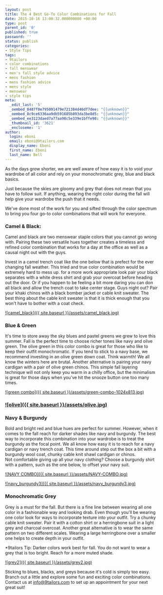 ```yaml
---
layout: post
title: The 4 Best Go-To Color Combinations for Fall
date: 2015-10-16 13:00:32.000000000 +00:00
type: post
parent_id: '0'
published: true
password: ''
status: publish
categories:
- Style Tips
tags:
- 9tailors
- color combinations
- fall menswear
- men's fall style advice
- mens fashion
- mens fashion advice
- mens style
- menswear
- style tips
meta:
  _edit_last: '5'
  _oembed_8487f0e795091479e721384d46df7dee: "{{unknown}}"
  _oembed_8c9ce6336aa9db591685b893da3be8d5: "{{unknown}}"
  _oembed_ee3123daed7a77aa98c5e339e1bffe90: "{{unknown}}"
  _thumbnail_id: '3621'
  _encloseme: '1'
author:
  login: eboni
  email: eboni@9tailors.com
  display_name: Eboni
  first_name: Eboni
  last_name: Bell
---
```

As the days grow shorter, we are well aware of how easy it is to void your wardrobe of all color and rely on your monochromatic grey, blue and black basics.

Just because the skies are gloomy and grey that does not mean that you have to follow suit. If anything, wearing the right color during the fall will help give your wardrobe the push that it needs.

We've done most of the work for you and sifted through the color spectrum to bring you four go-to color combinations that will work for everyone.

### **Camel & Black:**

Camel and black are two menswear staple colors that you cannot go wrong with. Pairing these two versatile hues together creates a timeless and refined color combination that works for a day at the office as well as a causal night out with the guys.

Invest in a camel trench coat like the one below that is prefect for the ever changing fall weather. This tried and true color combination would be extremely hard to mess up. for a more work appropriate look pair your black separates with a white dress shirt and grab your overcoat before heading out the door. Or if you happen to be feeling a bit more daring you can don all black and allow the trench coat to take center stage. Guys night out? Pair your khaki chinos with a black bomber jacket or cable knit sweater. The best thing about the cable knit sweater is that it is thick enough that you won't have to bother with a coat check.

[![camel_black]({{ site.baseurl }}/assets/camel_black.jpg)](http://blog.9tailors.com/uploads/camel_black.jpg)

### **Blue & Green**

It's time to store away the sky blues and pastel greens we grew to love this summer. Fall is the perfect time to choose richer tones like navy and olive green. The olive green in this color combo is great for those who like to keep their outfit monochromatic. If you tend to stick to a navy base, we recommend investing in an olive green down coat. Think warmth! We all know the winters here are brutal. Another alternative is pairing your navy cardigan with a pair of olive green chinos. This simple fall layering technique will not only keep you warm in a chilly office, but the minimalism is great for those days when you've hit the snooze button one too many times.

[![green combo]({{ site.baseurl }}/assets/green-combo-1024x813.jpg)](http://blog.9tailors.com/uploads/green-combo.jpg)

### [![olive]({{ site.baseurl }}/assets/olive.jpg)](http://blog.9tailors.com/uploads/olive.jpg)

### **Navy & Burgundy**

Bold and bright red and blue hues are perfect for summer. However, when it comes to the fall reach for darker shades like navy and burgundy. The best way to incorporate this combination into your wardrobe is to treat the burgundy as the focal point. We all know how easy it is to reach for a navy cardigan or navy trench coat. This time around step out the box a bit with a burgundy wool coat, chunky cable knit shawl cardigan or chinos. Not comfortable giving up all your navy clothing? Choose a burgundy shirt with a pattern, such as the one below, to offset your navy suit.

[![NAVY COMBO]({{ site.baseurl }}/assets/NAVY-COMBO.jpg)](http://blog.9tailors.com/uploads/NAVY-COMBO.jpg)

[![navy_burgundy3]({{ site.baseurl }}/assets/navy_burgundy3.jpg)](http://blog.9tailors.com/uploads/navy_burgundy3.jpg)

### **Monochromatic Grey**

Grey is a must for the fall. But there is a fine line between wearing all one color in a fashionable way and looking drab. Even though you'll be wearing one color look for ways to incorporate texture into your outfit. Try a chunky cable knit sweater. Pair it with a cotton shirt or a herringbone suit in a light grey and charcoal overcoat. Another great alternative is to wear the same pattern on two different scales. Wearing a large herringbone over a smaller one helps to create depth in your outfit.

*9tailors Tip: Darker colors work best for fall. You do not want to wear a grey that is too bright. Reach for a more muted shade.

[![grey2]({{ site.baseurl }}/assets/grey2.jpg)](http://blog.9tailors.com/uploads/grey2.jpg)

Sticking to blues, blacks, and greys because it's cold is simply too easy. Branch out a little and explore some fun and exciting color combinations. Contact us at info@9tailors.com to set up an appointment for your next great suit!
